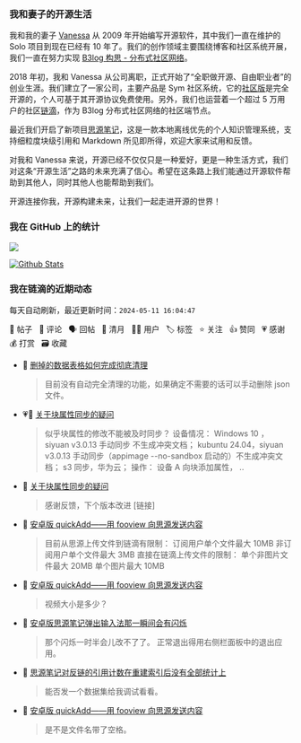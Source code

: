 ### 我和妻子的开源生活

我和我的妻子 [Vanessa](https://github.com/Vanessa219) 从 2009 年开始编写开源软件，其中我们一直在维护的 Solo 项目到现在已经有 10 年了。我们的创作领域主要围绕博客和社区系统开展，我们一直在努力实现 [B3log 构思 - 分布式社区网络](https://ld246.com/article/1546941897596)。

2018 年初，我和 Vanessa 从公司离职，正式开始了“全职做开源、自由职业者”的创业生涯。我们建立了一家公司，主要产品是 Sym 社区系统，它的[社区版](https://github.com/88250/symphony)是完全开源的，个人可基于其开源协议免费使用。另外，我们也运营着一个超过 5 万用户的社区[链滴](https://ld246.com)，作为 B3log 分布式社区网络的社区端节点。

最近我们开启了新项目[思源笔记](https://github.com/siyuan-note/siyuan)，这是一款本地离线优先的个人知识管理系统，支持细粒度块级引用和 Markdown 所见即所得，欢迎大家来试用和反馈。

对我和 Vanessa 来说，开源已经不仅仅只是一种爱好，更是一种生活方式，我们对这条“开源生活”之路的未来充满了信心。希望在这条路上我们能通过开源软件帮助到其他人，同时其他人也能帮助到我们。

开源连接你我，开源构建未来，让我们一起走进开源的世界！

### 我在 GitHub 上的统计

<a title="Hits" target="_blank" href="https://github.com/88250/88250"><img src="https://hits.b3log.org/88250/88250.svg"></a>

[![Github Stats](https://github-readme-stats.vercel.app/api?username=88250&theme=tokyonight&show_icons=true)](https://github.com/88250)

<!--events start -->

### 我在链滴的近期动态

每天自动刷新，最近更新时间：`2024-05-11 16:04:47`

📝 帖子 &nbsp; 💬 评论 &nbsp; 🗣 回帖 &nbsp; 🌙 清月 &nbsp; 👨‍💻 用户 &nbsp; 🏷️ 标签 &nbsp; ⭐️ 关注 &nbsp; 👍 赞同 &nbsp; 💗 感谢 &nbsp; 💰 打赏 &nbsp; 🗃 收藏

* 💬 [删掉的数据表格如何完成彻底清理](https://ld246.com/article/1715408813088/comment/1715414014703#comments)

  > 目前没有自动完全清理的功能，如果确定不需要的话可以手动删除 json 文件。
* 💗📝 [关于块属性同步的疑问](https://ld246.com/article/1715393118179)

  > 似乎块属性的修改不能被及时同步？ 设备情况： Windows 10 ，siyuan v3.0.13 手动同步 不生成冲突文档； kubuntu 24.04，siyuan v3.0.13 手动同步（appimage --no-sandbox 启动的）不生成冲突文档； s3 同步，华为云； 操作： 设备 A 向块添加属性， ..
* 💬 [关于块属性同步的疑问](https://ld246.com/article/1715393118179/comment/1715394348493#comments)

  > 感谢反馈，下个版本改进 [链接]
* 💬 [安卓版 quickAdd——用 fooview 向思源发送内容](https://ld246.com/article/1715356898217/comment/1715389803966#comments)

  > 目前从思源上传文件到链滴有限制： 订阅用户单个文件最大 10MB 非订阅用户单个文件最大 3MB 直接在链滴上传文件的限制： 单个非图片文件最大 20MB 单个图片最大 10MB
* 💬 [安卓版 quickAdd——用 fooview 向思源发送内容](https://ld246.com/article/1715356898217/comment/1715387973922#comments)

  > 视频大小是多少？
* 💬 [安卓版思源笔记弹出输入法那一瞬间会有闪烁](https://ld246.com/article/1711678587706/comment/1715387940631#comments)

  > 那个闪烁一时半会儿改不了了。 正常退出得用右侧栏面板中的退出应用。
* 💬 [思源笔记对反链的引用计数在重建索引后没有全部统计上](https://ld246.com/article/1714357630368/comment/1715387853036#comments)

  > 能否发一个数据集给我调试看看。
* 💬 [安卓版 quickAdd——用 fooview 向思源发送内容](https://ld246.com/article/1715356898217/comment/1715382932434#comments)

  > 是不是文件名带了空格。


<!--events end -->
